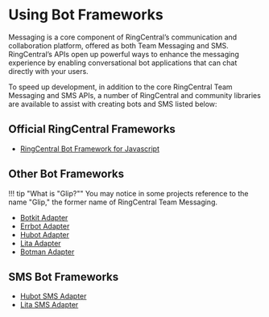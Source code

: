 # Using Bot Frameworks

Messaging is a core component of RingCentral’s communication and collaboration platform, offered as both Team Messaging and SMS. RingCentral’s APIs open up powerful ways to enhance the messaging experience by enabling conversational bot applications that can chat directly with your users.

To speed up development, in addition to the core RingCentral Team Messaging and SMS APIs, a number of RingCentral and community libraries are available to assist with creating bots and SMS listed below:

## Official RingCentral Frameworks

* [RingCentral Bot Framework for Javascript](https://ringcentral.github.io/ringcentral-chatbot-js/)

## Other Bot Frameworks

!!! tip "What is "Glip?""
    You may notice in some projects reference to the name "Glip," the former name of RingCentral Team Messaging.

* [Botkit Adapter](https://github.com/pkvenu/botkit)
* [Errbot Adapter](https://github.com/ringcentral/ringcentral-glip-errbot)
* [Hubot Adapter](https://github.com/tylerlong/hubot-glip)
* [Lita Adapter](https://github.com/ringcentral-ruby/lita-glip)
* [Botman Adapter](https://github.com/ringcentral/glip-botman)
 
## SMS Bot Frameworks

* [Hubot SMS Adapter](https://github.com/bdeanindy/hubot-ringcentral-sms)
* [Lita SMS Adapter](https://github.com/ringcentral-ruby/lita-ringcentral)

